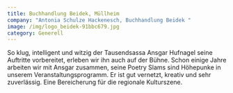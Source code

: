 ```yaml
---
title: Buchhandlung Beidek, Müllheim
company: "Antonia Schulze Hackenesch, Buchhandlung Beidek "
image: /img/logo_beidek-91bbc679.jpg
category: Generell
---
```

So klug, intelligent und witzig der Tausendsassa Ansgar Hufnagel seine Auftritte vorbereitet, erleben wir ihn auch auf der Bühne. Schon einige Jahre arbeiten wir mit Ansgar zusammen, seine Poetry Slams sind Höhepunke in unserem Veranstaltungsprogramm. Er ist gut vernetzt, kreativ und sehr zuverlässig. Eine Bereicherung für die regionale Kulturszene.